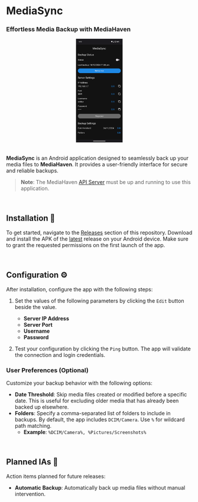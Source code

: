 # MediaSync

### Effortless Media Backup with MediaHaven

<div align="center">
  <img src="./docs/assets/mediasync-main.png" alt="MediaSync Application" width="25%">
</div>
<br>

**MediaSync** is an Android application designed to seamlessly back up your media files to **MediaHaven**. It provides a user-friendly interface for secure and reliable backups.  

> **Note**: The MediaHaven [API Server](https://github.com/omkar-sutar/MediaHaven-Backend) must be up and running to use this application.

<br>

## Installation 🚀

To get started, navigate to the [Releases](https://github.com/omkar-sutar/MediaSync/releases) section of this repository. Download and install the APK of the [latest](https://github.com/omkar-sutar/MediaSync/releases/latest) release on your Android device.
Make sure to grant the requested permissions on the first launch of the app.

<br>

## Configuration ⚙️

After installation, configure the app with the following steps:  
1. Set the values of the following parameters by clicking the `Edit` button beside the value. 
   - **Server IP Address**  
   - **Server Port**  
   - **Username**  
   - **Password**  

2. Test your configuration by clicking the `Ping` button. The app will validate the connection and login credentials.  


### User Preferences (Optional)

Customize your backup behavior with the following options:  
- **Date Threshold**: Skip media files created or modified before a specific date. This is useful for excluding older media that has already been backed up elsewhere.  
- **Folders**: Specify a comma-separated list of folders to include in backups. By default, the app includes `DCIM/Camera`. Use `%` for wildcard path matching.  
  - **Example**: `%DCIM/Camera%, %Pictures/Screenshots%`  

<br>

## Planned IAs 📃️

Action items planned for future releases:  
- **Automatic Backup**: Automatically back up media files without manual intervention.  
